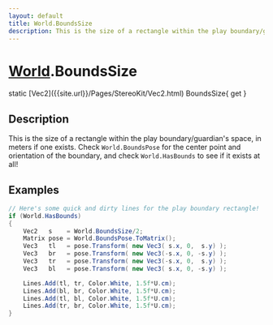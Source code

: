 ```yaml
---
layout: default
title: World.BoundsSize
description: This is the size of a rectangle within the play boundary/guardian's space, in meters if one exists. Check World.BoundsPose for the center point and orientation of the boundary, and check World.HasBounds to see if it exists at all!
---
```

# [World]({{site.url}}/Pages/StereoKit/World.html).BoundsSize

<div class='signature' markdown='1'>
static [Vec2]({{site.url}}/Pages/StereoKit/Vec2.html) BoundsSize{ get }
</div>

## Description
This is the size of a rectangle within the play
boundary/guardian's space, in meters if one exists. Check
`World.BoundsPose` for the center point and orientation of the
boundary, and check `World.HasBounds` to see if it exists at all!


## Examples

```csharp
// Here's some quick and dirty lines for the play boundary rectangle!
if (World.HasBounds)
{
	Vec2   s    = World.BoundsSize/2;
	Matrix pose = World.BoundsPose.ToMatrix();
	Vec3   tl   = pose.Transform( new Vec3( s.x, 0,  s.y) );
	Vec3   br   = pose.Transform( new Vec3(-s.x, 0, -s.y) );
	Vec3   tr   = pose.Transform( new Vec3(-s.x, 0,  s.y) );
	Vec3   bl   = pose.Transform( new Vec3( s.x, 0, -s.y) );

	Lines.Add(tl, tr, Color.White, 1.5f*U.cm);
	Lines.Add(bl, br, Color.White, 1.5f*U.cm);
	Lines.Add(tl, bl, Color.White, 1.5f*U.cm);
	Lines.Add(tr, br, Color.White, 1.5f*U.cm);
}
```

